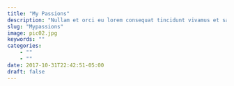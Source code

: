 ```yaml
---
title: "My Passions"
description: "Nullam et orci eu lorem consequat tincidunt vivamus et sagittis magna sed nunc rhoncus condimentum sem. In efficitur ligula tate urna. Maecenas massa sed magna lacinia magna pellentesque lorem ipsum dolor. Nullam et orci eu lorem consequat tincidunt. Vivamus et sagittis tempus."
slug: "Mypassions"
image: pic02.jpg
keywords: ""
categories: 
    - ""
    - ""
date: 2017-10-31T22:42:51-05:00
draft: false
---
```

